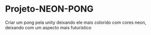 # Projeto-NEON-PONG
Criar um pong pela unity deixando ele mais colorido com cores neon, deixando com um aspecto mais futurístico 
